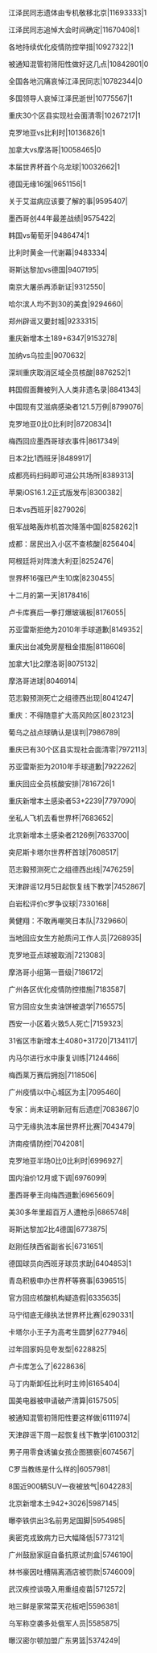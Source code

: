 江泽民同志遗体由专机敬移北京|11693333|1

江泽民同志追悼大会时间确定|11670408|1

各地持续优化疫情防控举措|10927322|1

被通知混管初筛阳性做好这几点|10842801|0

全国各地沉痛哀悼江泽民同志|10782344|0

多国领导人哀悼江泽民逝世|10775567|1

重庆30个区县实现社会面清零|10267217|1

克罗地亚vs比利时|10136826|1

加拿大vs摩洛哥|10058465|0

本届世界杯首个乌龙球|10032662|1

德国无缘16强|9651156|1

关于艾滋病应该要了解的事|9595407|

墨西哥创44年最差战绩|9575422|

韩国vs葡萄牙|9486474|1

比利时黄金一代谢幕|9483334|

哥斯达黎加vs德国|9407195|

南京大屠杀再添新证|9312550|

哈尔滨人均不到30的美食|9294660|

郑州辟谣又要封城|9233315|

重庆新增本土189+6347|9153278|

加纳vs乌拉圭|9070632|

深圳重庆取消区域全员核酸|8876252|1

韩国假面舞被列入人类非遗名录|8841343|

中国现有艾滋病感染者121.5万例|8799076|

克罗地亚0比0比利时|8720834|1

梅西回应墨西哥球衣事件|8617349|

日本2比1西班牙|8489917|

成都亮码扫码即可进公共场所|8389313|

苹果iOS16.1.2正式版发布|8300382|

日本vs西班牙|8279026|

俄军战略轰炸机首次降落中国|8258262|1

成都：居民出入小区不查核酸|8256404|

阿根廷将对阵澳大利亚|8252476|

世界杯16强已产生10席|8230455|

十二月的第一天|8178416|

卢卡库赛后一拳打爆玻璃板|8176055|

苏亚雷斯拒绝为2010年手球道歉|8149352|

重庆出台减免房屋租金措施|8118608|

加拿大1比2摩洛哥|8075132|

摩洛哥进球|8046914|

范志毅预测死亡之组德西出现|8041247|

重庆：不得随意扩大高风险区|8023123|

葡乌之战点球确认是误判|7986789|

重庆已有30个区县实现社会面清零|7972113|

苏亚雷斯拒为2010年手球道歉|7922262|

重庆回应全员核酸安排|7816726|1

重庆新增本土感染者53+2239|7797090|

坐私人飞机去看世界杯|7683652|

北京新增本土感染者2126例|7633700|

突尼斯卡塔尔世界杯首球|7608517|

范志毅预测死亡之组德西出线|7476259|

天津辟谣12月5日起恢复线下教学|7452867|

白岩松评价c罗争议球|7330168|

黄健翔：不敢再嘲笑日本队|7329660|

当地回应女生方舱质问工作人员|7268935|

克罗地亚点球被取消|7213083|

摩洛哥小组第一晋级|7186172|

广州各区优化疫情防控措施|7183587|

官方回应女生卖油饼被退学|7165575|

西安一小区着火致5人死亡|7159323|

31省区市新增本土4080+31720|7134117|

内马尔进行水中康复训练|7124466|

梅西莱万赛后拥抱|7118506|

广州疫情以中心城区为主|7095460|

专家：尚未证明新冠有后遗症|7083867|0

马宁无缘执法本届世界杯比赛|7043479|

济南疫情防控|7042081|

克罗地亚半场0比0比利时|6996927|

国内油价12月或下调|6976099|

墨西哥拳王向梅西道歉|6965609|

美30多年里超百万人遭枪杀|6865748|

哥斯达黎加2比4德国|6773875|

赵刚任陕西省副省长|6731651|

德国球员向西班牙球员求助|6404853|1

青岛积极申办世界杯等赛事|6396515|

官方回应核酸机构疑造假|6335635|

马宁彻底无缘执法世界杯比赛|6290331|

卡塔尔小王子为高考生圆梦|6277946|

过年回家妈见夸发型|6228825|

卢卡库怎么了|6228636|

马丁内斯卸任比利时主帅|6165404|

国美电器被申请破产清算|6157505|

被通知混管初筛阳性要这样做|6111974|

天津辟谣下周一起恢复线下教学|6100312|

男子用零食诱骗女孩企图猥亵|6074567|

C罗当教练是什么样的|6057981|

8国近900辆SUV一夜被放气|6042283|

北京新增本土942+3026|5987145|

曝李铁供出3名前男足国脚|5954985|

奥密克戎致病力已大幅降低|5773121|

广州鼓励家庭自备抗原试剂盒|5746190|

林书豪因吐槽隔离酒店被罚款|5746009|

武汉疾控谈吸入用重组疫苗|5712572|

地三鲜是家常菜天花板吧|5596381|

乌军称空袭多处俄军人员|5585875|

曝汉密尔顿加盟广东男篮|5374249|

